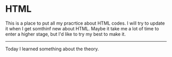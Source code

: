 # HTML

This is a place to put all my pracrtice about HTML codes. I will try to update it when I get somthinf new about HTML. Maybe it take me a lot of time to enter a higher stage, but I'd like to try my best to make it.

<hr />
Today I learned something about the theory.

